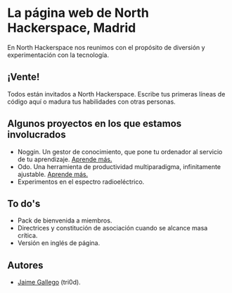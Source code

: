 # La página web de North Hackerspace, Madrid

En North Hackerspace nos reunimos con el propósito de diversión y experimentación con la tecnología.

## ¡Vente!
Todos están invitados a North Hackerspace. Escribe tus primeras líneas de código aquí o madura tus habilidades con otras personas.

## Algunos proyectos en los que estamos involucrados
* Noggin. Un gestor de conocimiento, que pone tu ordenador al servicio de tu aprendizaje. [Aprende más.](https://github.com/north-hackerspace/noggin)
* Odo. Una herramienta de productividad multiparadigma, infinitamente ajustable. [Aprende más.](https://github.com/north-hackerspace/odo)
* Experimentos en el espectro radioeléctrico. 

## To do's
* Pack de bienvenida a miembros.
* Directrices y constitución de asociación cuando se alcance masa crítica.
* Versión en inglés de página.

## Autores
* [Jaime Gallego](https://github.com/gallegojaime) (tri0d). 
